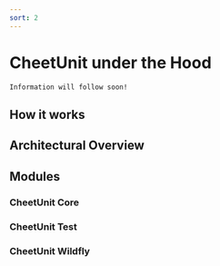 ```yaml
---
sort: 2
---
```



# CheetUnit under the Hood

```note
Information will follow soon!
```

## How it works

## Architectural Overview

## Modules

### CheetUnit Core

### CheetUnit Test

### CheetUnit Wildfly
